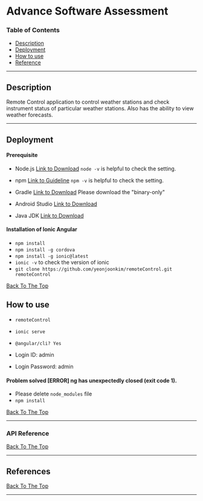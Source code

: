 # Advance Software Assessment

### Table of Contents
- [Description](#description)
- [Deployment](#deployment)
- [How to use](#howtouse)
- [Reference](#reference)


---

## Description
Remote Control application to control weather stations and check instrument status of particular weather stations. Also has the ability to view weather forecasts.

---

## Deployment

#### Prerequisite
- Node.js [Link to Download](https://nodejs.org/en/download/) 
`node -v` is helpful to check the setting.
- npm [Link to Guideline](https://docs.npmjs.com/cli/v6/commands/npm-install) 
`npm -v` is helpful to check the setting.
- Gradle [Link to Download](https://gradle.org/releases/) 
Please download the "binary-only"

- Android Studio [Link to Download](https://developer.android.com/studio)
- Java JDK [Link to Download](https://www.oracle.com/au/java/technologies/javase-downloads.html)


#### Installation of Ionic Angular

- `npm install`
- `npm install -g cordova`
- `npm install -g ionic@latest`
- `ionic -v` to check the version of ionic
- `git clone https://github.com/yeonjoonkim/remoteControl.git remoteControl`


[Back To The Top](#advance-software-assessment)


## How to use
- `remoteControl`
- `ionic serve`
- `@angular/cli? Yes` 


- Login ID: admin
- Login Password: admin

#### Problem solved [ERROR] ng has unexpectedly closed (exit code 1).
- Please delete `node_modules` file
- `npm install`


[Back To The Top](#advance-software-assessment)


---


### API Reference


[Back To The Top](#advance-software-assessment)


---


## References


[Back To The Top](#advance-software-assessment)


---

